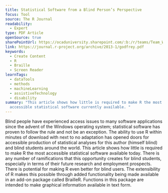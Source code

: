 ```yaml
---
title: Statistical Software from a Blind Person’s Perspective
focus: Tool
source: The R Journal
readability:
  - Expert
type: PDF Article
openSource: true
sharePointUrl: https://ocaduniversity.sharepoint.com/:b:/r/teams/Team_WeCount/Shared%20Documents/Resources%20and%20Tools/Literature%20(curated)/Statistical%20Software%20from%20a%20Blind%20Person%E2%80%99s%20Perspective.pdf?csf=1&web=1&e=1zLNYh
link: https://journal.r-project.org/archive/2013-1/godfrey.pdf
keywords:
  - Create Content
  - R
  - Braille
  - Screen Reader
learnTags:
  - dataTools
  - methods
  - machineLearning
  - assistiveTechnology
  - disability
summary: "This article shows how little is required to make R the most
  accessible statistical software currently available. "
---
```

Blind people have experienced access issues to many software applications since the advent of the Windows operating system; statistical software has proven to  follow the rule and not be an exception. The ability to use R within minutes of download with next to no adaptation has opened doors for accessible production of statistical analyses for this author (himself blind) and blind students around the world. This article shows how little is required to make R the most accessible statistical software available today. There is any number of ramifications that this opportunity creates for blind students, especially in terms of their future research and employment prospects. There is potential for making R even better for blind users. The extensibility of R makes this possible through added functionality being made available in an add-on package called BrailleR. Functions in this package are intended to make graphical information available in text form.
